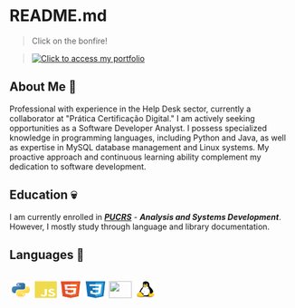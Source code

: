 # README.md

> Click on the bonfire!

> [![Click to access my portfolio](https://c.tenor.com/drxH1lO9cfEAAAAj/dark-souls-bonfire.gif)](https://devlucasborges.com/)

## About Me 🎃

Professional with experience in the Help Desk sector, currently a collaborator at "Prática Certificação Digital." I am actively seeking opportunities as a Software Developer Analyst. I possess specialized knowledge in programming languages, including Python and Java, as well as expertise in MySQL database management and Linux systems. My proactive approach and continuous learning ability complement my dedication to software development.

## Education 💀

I am currently enrolled in [***PUCRS***](https://online.pucrs.br/graduacao/analise-desenvolvimento-sistemas-full-stack-mobile) - ***Analysis and Systems Development***. However, I mostly study through language and library documentation.

## Languages 👻
<div style="display: inline_block"><br>
<img align="center"  height="30" width="40" src="https://raw.githubusercontent.com/devicons/devicon/master/icons/python/python-original.svg">
<img align="center"  height="30" width="40" src="https://raw.githubusercontent.com/devicons/devicon/master/icons/javascript/javascript-plain.svg">
<img align="center"  height="30" width="40" src="https://raw.githubusercontent.com/devicons/devicon/master/icons/html5/html5-original.svg">
<img align="center"  height="30" width="40" src="https://raw.githubusercontent.com/devicons/devicon/master/icons/css3/css3-original.svg">
<img align="center"  height="30" width="40" src="https://cdn.jsdelivr.net/gh/devicons/devicon/icons/java/java-original.svg">
<img align="center"  height="30" width="40" src="https://raw.githubusercontent.com/devicons/devicon/55609aa5bd817ff167afce0d965585c92040787a/icons/linux/linux-original.svg">
</div>

